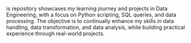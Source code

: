 is repository showcases my learning journey and projects in Data Engineering, with a focus on Python scripting, SQL queries, and data processing. The objective is to continually enhance my skills in data handling, data transformation, and data analysis, while building practical experience through real-world projects.


